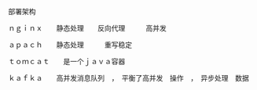 


部署架构


ｎｇｉｎｘ　　静态处理　　反向代理　　　高并发　　　　

ａｐａｃｈ　　静态处理　　　重写稳定

ｔｏｍｃａｔ　　是一个ｊａｖａ容器

ｋａｆｋａ　　高并发消息队列　，　平衡了高并发　操作　，　异步处理　数据


